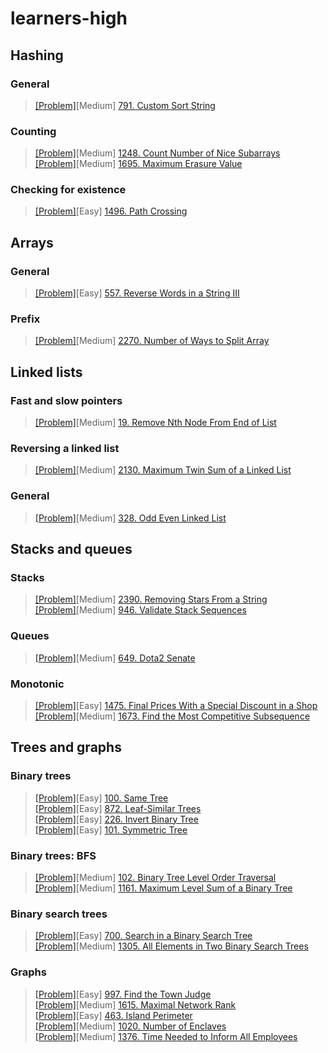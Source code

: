 # learners-high

## Hashing 
### General
> [[Problem]](https://leetcode.com/problems/custom-sort-string/)[Medium] [791. Custom Sort String](https://github.com/hyoseo/learners-high/blob/main/LeetCode791.java)
### Counting
> [[Problem]](https://leetcode.com/problems/count-number-of-nice-subarrays/)[Medium] [1248. Count Number of Nice Subarrays
](https://github.com/hyoseo/learners-high/blob/main/LeetCode1248.java)  
> [[Problem]](https://leetcode.com/problems/maximum-erasure-value/)[Medium] [1695. Maximum Erasure Value](https://github.com/hyoseo/learners-high/blob/main/LeetCode1695.java)
### Checking for existence
> [[Problem]](https://leetcode.com/problems/path-crossing/)[Easy] [1496. Path Crossing
](https://github.com/hyoseo/learners-high/blob/main/LeetCode1496.java)  
## Arrays
### General
> [[Problem]](https://leetcode.com/problems/reverse-words-in-a-string-iii/)[Easy] [557. Reverse Words in a String III](https://github.com/hyoseo/learners-high/blob/main/LeetCode557.java)
### Prefix
> [[Problem]](https://leetcode.com/problems/number-of-ways-to-split-array/)[Medium] [2270. Number of Ways to Split Array](https://github.com/hyoseo/learners-high/blob/main/LeetCode2270.java)
## Linked lists
### Fast and slow pointers
> [[Problem]](https://leetcode.com/problems/remove-nth-node-from-end-of-list/)[Medium] [19. Remove Nth Node From End of List](https://github.com/hyoseo/learners-high/blob/main/LeetCode19.java)
### Reversing a linked list
> [[Problem]](https://leetcode.com/problems/maximum-twin-sum-of-a-linked-list/)[Medium] [2130. Maximum Twin Sum of a Linked List](https://github.com/hyoseo/learners-high/blob/main/LeetCode2130.java)
### General
> [[Problem]](https://leetcode.com/problems/odd-even-linked-list/)[Medium] [328. Odd Even Linked List](https://github.com/hyoseo/learners-high/blob/main/LeetCode328.java)
## Stacks and queues
### Stacks
> [[Problem]](https://leetcode.com/problems/removing-stars-from-a-string/)[Medium] [2390. Removing Stars From a String](https://github.com/hyoseo/learners-high/blob/main/LeetCode2390.java)  
> [[Problem]](https://leetcode.com/problems/validate-stack-sequences/)[Medium] [946. Validate Stack Sequences](https://github.com/hyoseo/learners-high/blob/main/LeetCode946.java)
### Queues
> [[Problem]](https://leetcode.com/problems/dota2-senate/)[Medium] [649. Dota2 Senate](https://github.com/hyoseo/learners-high/blob/main/LeetCode649.java)
### Monotonic
> [[Problem]](https://leetcode.com/problems/final-prices-with-a-special-discount-in-a-shop)[Easy] [1475. Final Prices With a Special Discount in a Shop](https://github.com/hyoseo/learners-high/blob/main/LeetCode1475.java)  
> [[Problem]](https://leetcode.com/problems/find-the-most-competitive-subsequence/)[Medium] [1673. Find the Most Competitive Subsequence](https://github.com/hyoseo/learners-high/blob/main/LeetCode1673.java)
## Trees and graphs
### Binary trees
> [[Problem]](https://leetcode.com/problems/same-tree/)[Easy] [100. Same Tree](https://github.com/hyoseo/learners-high/blob/main/LeetCode100.java)  
> [[Problem]](https://leetcode.com/problems/leaf-similar-trees/)[Easy] [872. Leaf-Similar Trees](https://github.com/hyoseo/learners-high/blob/main/LeetCode872.java)  
> [[Problem]](https://leetcode.com/problems/invert-binary-tree/)[Easy] [226. Invert Binary Tree](https://github.com/hyoseo/learners-high/blob/main/LeetCode226.java)  
> [[Problem]](https://leetcode.com/problems/symmetric-tree/)[Easy] [101. Symmetric Tree](https://github.com/hyoseo/learners-high/blob/main/LeetCode101.java)
### Binary trees: BFS
> [[Problem]](https://leetcode.com/problems/binary-tree-level-order-traversal/)[Medium] [102. Binary Tree Level Order Traversal](https://github.com/hyoseo/learners-high/blob/main/LeetCode102.java)  
> [[Problem]](https://leetcode.com/problems/maximum-level-sum-of-a-binary-tree/)[Medium] [1161. Maximum Level Sum of a Binary Tree](https://github.com/hyoseo/learners-high/blob/main/LeetCode1161.java)
### Binary search trees
> [[Problem]](https://leetcode.com/problems/search-in-a-binary-search-tree/)[Easy] [700. Search in a Binary Search Tree](https://github.com/hyoseo/learners-high/blob/main/LeetCode700.java)  
> [[Problem]](https://leetcode.com/problems/all-elements-in-two-binary-search-trees/)[Medium] [1305. All Elements in Two Binary Search Trees](https://github.com/hyoseo/learners-high/blob/main/LeetCode1305.java)
### Graphs
> [[Problem]](https://leetcode.com/problems/find-the-town-judge/)[Easy] [997. Find the Town Judge](https://github.com/hyoseo/learners-high/blob/main/LeetCode997.java)  
> [[Problem]](https://leetcode.com/problems/maximal-network-rank/)[Medium] [1615. Maximal Network Rank](https://github.com/hyoseo/learners-high/blob/main/LeetCode1615.java)  
> [[Problem]](https://leetcode.com/problems/island-perimeter/)[Easy] [463. Island Perimeter](https://github.com/hyoseo/learners-high/blob/main/LeetCode463.java)  
> [[Problem]](https://leetcode.com/problems/number-of-enclaves/)[Medium] [1020. Number of Enclaves](https://github.com/hyoseo/learners-high/blob/main/LeetCode1020.java)  
> [[Problem]](https://leetcode.com/problems/time-needed-to-inform-all-employees/)[Medium] [1376. Time Needed to Inform All Employees](https://github.com/hyoseo/learners-high/blob/main/LeetCode1376.java)  